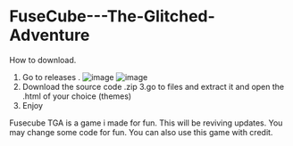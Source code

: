 # FuseCube---The-Glitched-Adventure
How to download.
1. Go to releases . ![image](https://github.com/user-attachments/assets/91779c4b-3aab-4393-be21-d85f98665ebd)
![image](https://github.com/user-attachments/assets/91779c4b-3aab-4393-be21-d85f98665ebd)
2. Download the source code .zip
3.go to files and extract it and open the .html of your choice (themes) 
4. Enjoy


Fusecube TGA is a game i made for fun. This will be reviving updates.
You may change some code for fun. 
You can also use this game with credit.
